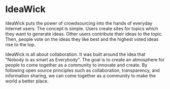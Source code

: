 IdeaWick
========

IdeaWick puts the power of crowdsourcing into the hands of everyday Internet users. 
The concept is simple. Users create sites for topics which they want to generate ideas. 
Other users contribute their ideas to the topic. Then, people vote on the ideas they like 
best and the highest voted ideas rise to the top.

IdeaWick is all about collaboration. It was built around the idea that "Nobody is as smart as Everybody". 
The goal is to create an atmosphere for people to come together as a community to innovate and create. 
By following open source principles such as collaboration, transparency, and information sharing, 
we can come together as a community to make the world a better place.
